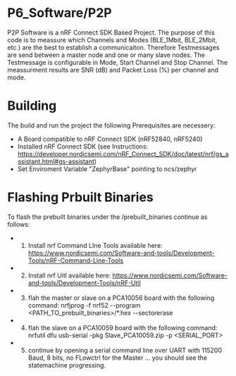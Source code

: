 # P6_Software/P2P


P2P Software is a nRF Connect SDK Based Project. The purpose of this code is to meassure which Channels and Modes (BLE_1Mbit, BLE_2Mbit, etc.) are the best to establish a communicaiton. Therefore Testmessages are send between a master node and one or many slave nodes. The Testmessage is configurable in Mode, Start Channel and Stop Channel. The meassurment results are SNR (dB) and Packet Loss (%) per channel and mode. 

# Building

The build and run the project the following Prerequisites are necessery:

- A Board compatible to nRF Connect SDK (nRF52840, nRF5240)
- Installed nRF Connect SDK (see Instructions: https://developer.nordicsemi.com/nRF_Connect_SDK/doc/latest/nrf/gs_assistant.html#gs-assistant)
- Set Enviroment Variable "ZephyrBase" pointing to ncs/zephyr

# Flashing Prbuilt Binaries

To flash the prebuilt binaries under the /prebuilt_binaries continue as follows:

- 1. Install nrf Command LIne Tools available here: https://www.nordicsemi.com/Software-and-tools/Development-Tools/nRF-Command-Line-Tools
- 2. Install nrf Uitl available here: https://www.nordicsemi.com/Software-and-tools/Development-Tools/nRF-Util
- 3. flah the master or slave on a PCA10056 board with the following command: nrfjprog -f nrf52 --program <PATH_TO_prebuilt_binaries>/*.hex --sectorerase
- 4. flah the slave on a PCA10059 board with the following command: nrfutil dfu usb-serial -pkg Slave_PCA10059.zip -p <SERIAL_PORT>
- 5. continue by opening a serial command line over UART with 115200 Baud, 8 bits, no FLowctrl for the Master ... you should see the statemachine progressing.



